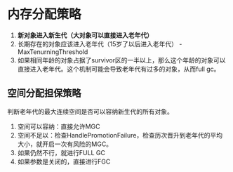 # 内存分配策略

1. **新对象进入新生代（大对象可以直接进入老年代）**
2. 长期存在的对象应该进入老年代（15岁了以后进入老年代） -MaxTenurningThreshold
3. 如果相同年龄的对象占据了survivor区的一半以上，那么这个年龄的对象可以直接进入老年代。这个机制可能会导致老年代有过多的对象，从而full gc。

## 空间分配担保策略

判断老年代的最大连续空间是否可以容纳新生代的所有对象。

1. 空间可以容纳：直接允许MGC
2. 空间不足以：检查HandlePromotionFailure，检查历次晋升到老年代的平均大小，就开启一次有风险的MGC。
3. 如果仍然不行，就进行FULL GC
4. 如果参数是关闭的，直接进行FGC